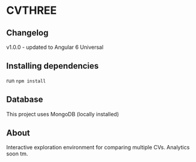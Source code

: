 # CVTHREE

## Changelog
v1.0.0 - updated to Angular 6 Universal 

## Installing dependencies

run `npm install`

## Database 
This project uses MongoDB (locally installed)

## About

Interactive exploration environment for comparing multiple CVs.
Analytics soon tm.
